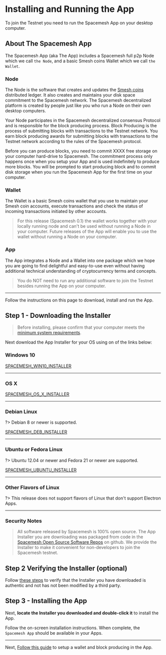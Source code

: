 # Installing and Running the App

To join the Testnet you need to run the Spacemesh App on your desktop computer.

## About The Spacemesh App

The Spacemesh App (aka The App) includes a Spacemesh full p2p Node which we call `the Node`, and a basic Smesh coins Wallet which we call `the Wallet`.

### Node
The Node is the software that creates and updates the [Smesh coins](../smc.md) distributed ledger. It also creates and maintains your disk space commitment to the Spacemesh network. The Spacemesh decentralized platform is created by people just like you who run a Node on their own desktop computers.

Your Node participates in the Spacemesh decentralized consensus Protocol and is responsible for the block producing process. Block Producing is the process of submitting blocks with transactions to the Testnet network. You earn block producing awards for submitting blocks with transactions to the Testnet network according to the rules of the Spacemesh protocol.

Before you can produce blocks, you need to commit XXXX free storage on your computer hard-drive to Spacemesh. The commitment process only happens once when you setup your App and is used indefinitely to produce more blocks. You will be prompted to start producing block and to commit disk storage when you run the Spacemesh App for the first time on your computer.

### Wallet
The Wallet is a basic Smesh coins wallet that you use to maintain your Smesh coin accounts, execute transactions and check the status of incoming transactions initiated by other accounts.

> For this release (Spacemesh 0.1) the wallet works together with your locally running node and can't be used without running a Node in your computer. Future releases of the App will enable you to use the wallet without running a Node on your computer.

### App
The App integrates a Node and a Wallet  into one package which we hope you are going to find delightful and easy-to-use even without having additional technical understanding of cryptocurrency terms and concepts.

> You do NOT need to run any additional software to join the Testnet besides running the App on your computer.

---

Follow the instructions on this page to download, install and run the App.

## Step 1 - Downloading the Installer

> Before installing, please confirm that your computer meets the [minimum system requirements](requirements.md).

Next download the App Installer for your OS using on of the links below:

### Windows 10

[SPACEMESH_WIN10_INSTALLER](exe_installer)

---

### OS X

[SPACEMESH_OS_X_INSTALLER](dmg_installer)

---

### Debian Linux

?> Debian 8 or newer is supported.

[SPACEMESH_DEB_INSTALLER](deb_installer)

---

### Ubuntu or Fedora Linux

?> Ubuntu 12.04 or newer and Fedora 21 or newer are supported.

[SPACEMESH_UBUNTU_INSTALLER](AppImage_installer)

---

### Other Flavors of Linux

?> This release does not support flavors of Linux that don't support Electron Apps.

---

### Security Notes

> All software released by Spacemesh is 100% open source. The App Installer you are downloading was packaged from code in the [Spacemesh Open Source Software Repos](https://github.com/spacemeshos) on github. We provide the Installer to make it convenient for non-developers to join the Spacemesh testnet.


## Step 2 Verifying the Installer (optional)

Follow [these steps](auth.md) to verify that the Installer you have downloaded is authentic and not has not been modified by a third party.


## Step 3 - Installing the App

Next, **locate the Installer you downloaded and double-click it** to install the App.

Follow the on-screen installation instructions. When complete, the `Spacemesh App` should be available in your Apps.

---

Next, [Follow this guide](guide/setup.md) to setup a wallet and block producing in the App.

